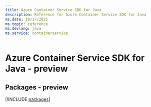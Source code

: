 ```yaml
---
title: Azure Container Service SDK for Java
description: Reference for Azure Container Service SDK for Java
ms.date: 10/17/2025
ms.topic: reference
ms.devlang: java
ms.service: containerservice
---
```

# Azure Container Service SDK for Java - preview
## Packages - preview
[!INCLUDE [packages](container-service-index.md)]
